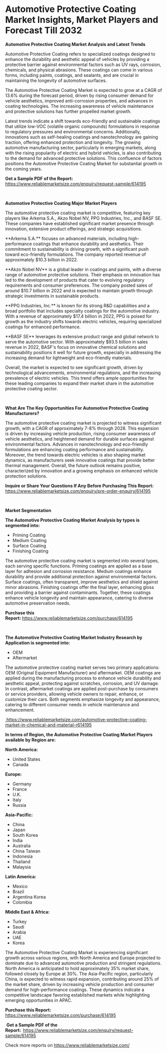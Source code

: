 <p><h1>Automotive Protective Coating Market Insights, Market Players and Forecast Till 2032</h1></p><p><strong>Automotive Protective Coating Market Analysis and Latest Trends</strong></p>
<p><p>Automotive Protective Coating refers to specialized coatings designed to enhance the durability and aesthetic appeal of vehicles by providing a protective barrier against environmental factors such as UV rays, corrosion, chemicals, and physical abrasions. These coatings can come in various forms, including paints, coatings, and sealants, and are crucial in maintaining the longevity of automotive surfaces.</p><p>The Automotive Protective Coating Market is expected to grow at a CAGR of 13.6% during the forecast period, driven by rising consumer demand for vehicle aesthetics, improved anti-corrosion properties, and advances in coating technologies. The increasing awareness of vehicle maintenance and protective solutions has further propelled market growth. </p><p>Latest trends indicate a shift towards eco-friendly and sustainable coatings that utilize low-VOC (volatile organic compounds) formulations in response to regulatory pressures and environmental concerns. Additionally, innovations such as self-healing coatings and nanotechnology are gaining traction, offering enhanced protection and longevity. The growing automotive manufacturing sector, particularly in emerging markets, along with the rising popularity of electric and hybrid vehicles, is also contributing to the demand for advanced protective solutions. This confluence of factors positions the Automotive Protective Coating Market for substantial growth in the coming years.</p></p>
<p><strong>Get a Sample PDF of the Report:&nbsp;</strong> <a href="https://www.reliablemarketsize.com/enquiry/request-sample/614195?utm_campaign=2625&utm_medium=2&utm_source=Github&utm_content=ia&utm_term=24032025&utm_id=automotive-protective-coating">https://www.reliablemarketsize.com/enquiry/request-sample/614195</a></p>
<p>&nbsp;</p>
<p><strong>Automotive Protective Coating Major Market Players</strong></p>
<p><p>The automotive protective coating market is competitive, featuring key players like Arkema S.A., Akzo Nobel NV, PPG Industries, Inc., and BASF SE. These companies have established significant market presence through innovation, extensive product offerings, and strategic acquisitions.</p><p>**Arkema S.A.** focuses on advanced materials, including high-performance coatings that enhance durability and aesthetics. Their commitment to sustainability is driving growth, with a significant push toward eco-friendly formulations. The company reported revenue of approximately $10.3 billion in 2022.</p><p>**Akzo Nobel NV** is a global leader in coatings and paints, with a diverse range of automotive protective solutions. Their emphasis on innovation has led to the development of products that cater to evolving regulatory requirements and consumer preferences. The company posted sales of around $10.7 billion in 2022 and is expected to maintain growth through strategic investments in sustainable products.</p><p>**PPG Industries, Inc.** is known for its strong R&D capabilities and a broad portfolio that includes specialty coatings for the automotive industry. With a revenue of approximately $17.4 billion in 2022, PPG is poised for growth as the industry shifts towards electric vehicles, requiring specialized coatings for enhanced performance.</p><p>**BASF SE** leverages its extensive product range and global network to serve the automotive sector. With approximately $93.5 billion in sales revenue in 2022, BASF's focus on innovative chemical solutions and sustainability positions it well for future growth, especially in addressing the increasing demand for lightweight and eco-friendly materials.</p><p>Overall, the market is expected to see significant growth, driven by technological advancements, environmental regulations, and the increasing prevalence of electric vehicles. This trend offers ample opportunities for these leading companies to expand their market share in the automotive protective coating sector.</p></p>
<p>&nbsp;</p>
<p><strong>What Are The Key Opportunities For Automotive Protective Coating Manufacturers?</strong></p>
<p><p>The automotive protective coating market is projected to witness significant growth, with a CAGR of approximately 7-8% through 2028. This expansion is driven by increasing vehicle production, rising consumer awareness of vehicle aesthetics, and heightened demand for durable surfaces against environmental factors. Advances in nanotechnology and eco-friendly formulations are enhancing coating performance and sustainability. Moreover, the trend towards electric vehicles is also shaping market dynamics, as manufacturers seek innovative coatings that provide better thermal management. Overall, the future outlook remains positive, characterized by innovation and a growing emphasis on enhanced vehicle protection solutions.</p></p>
<p><strong>Inquire or Share Your Questions If Any Before Purchasing This Report:</strong> <a href="https://www.reliablemarketsize.com/enquiry/pre-order-enquiry/614195?utm_campaign=2625&utm_medium=2&utm_source=Github&utm_content=ia&utm_term=24032025&utm_id=automotive-protective-coating">https://www.reliablemarketsize.com/enquiry/pre-order-enquiry/614195</a></p>
<p>&nbsp;</p>
<p><strong>Market Segmentation</strong></p>
<p><strong>The Automotive Protective Coating Market Analysis by types is segmented into:</strong></p>
<p><ul><li>Priming Coating</li><li>Medium Coating</li><li>Surface Coating</li><li>Finishing Coating</li></ul></p>
<p><p>The automotive protective coating market is segmented into several types, each serving specific functions. Priming coatings are applied as a base layer for adhesion and corrosion resistance. Medium coatings enhance durability and provide additional protection against environmental factors. Surface coatings, often transparent, improve aesthetics and shield against minor abrasions. Finishing coatings offer the final layer, enhancing gloss and providing a barrier against contaminants. Together, these coatings enhance vehicle longevity and maintain appearance, catering to diverse automotive preservation needs.</p></p>
<p><strong>Purchase this Report:&nbsp;</strong><a href="https://www.reliablemarketsize.com/purchase/614195?utm_campaign=2625&utm_medium=2&utm_source=Github&utm_content=ia&utm_term=24032025&utm_id=automotive-protective-coating">https://www.reliablemarketsize.com/purchase/614195</a></p>
<p>&nbsp;</p>
<p><strong>The Automotive Protective Coating Market Industry Research by Application is segmented into:</strong></p>
<p><ul><li>OEM</li><li>Aftermarket</li></ul></p>
<p><p>The automotive protective coating market serves two primary applications: OEM (Original Equipment Manufacturer) and aftermarket. OEM coatings are applied during the manufacturing process to enhance vehicle durability and aesthetic appeal, protecting against scratches, corrosion, and UV damage. In contrast, aftermarket coatings are applied post-purchase by consumers or service providers, allowing vehicle owners to repair, enhance, or customize their cars. Both segments emphasize longevity and appearance, catering to different consumer needs in vehicle maintenance and enhancement.</p></p>
<p><a href="https://www.reliablemarketsize.com/automotive-protective-coating-market-in-chemical-and-material-r614195?utm_campaign=2625&utm_medium=2&utm_source=Github&utm_content=ia&utm_term=24032025&utm_id=automotive-protective-coating">&nbsp;https://www.reliablemarketsize.com/automotive-protective-coating-market-in-chemical-and-material-r614195</a></p>
<p><strong>In terms of Region, the Automotive Protective Coating Market Players available by Region are:</strong></p>
<p>
    <p> <strong> North America: </strong>
        <ul>
            <li>United States</li>
            <li>Canada</li>
        </ul>
        </p> 
    <p> <strong> Europe: </strong>
        <ul>
            <li>Germany</li>
            <li>France</li>
            <li>U.K.</li>
            <li>Italy</li>
            <li>Russia</li>
        </ul>
        </p> 
    <p> <strong> Asia-Pacific: </strong>
        <ul>
            <li>China</li>
            <li>Japan</li>
            <li>South Korea</li>
            <li>India</li>
            <li>Australia</li>
            <li>China Taiwan</li>
            <li>Indonesia</li>
            <li>Thailand</li>
            <li>Malaysia</li>
        </ul>
        </p> 
    <p> <strong> Latin America: </strong>
        <ul>
            <li>Mexico</li>
            <li>Brazil</li>
            <li>Argentina Korea</li>
            <li>Colombia</li>
        </ul>
        </p> 
    <p> <strong> Middle East & Africa: </strong>
        <ul>
            <li>Turkey</li>
            <li>Saudi</li>
            <li>Arabia</li>
            <li>UAE</li>
            <li>Korea</li>
        </ul>
    </p>
    </p>
<p><p>The Automotive Protective Coating Market is experiencing significant growth across various regions, with North America and Europe projected to dominate due to advanced automotive production and stringent regulations. North America is anticipated to hold approximately 35% market share, followed closely by Europe at 30%. The Asia-Pacific region, particularly China, is expected to witness rapid expansion, contributing around 25% of the market share, driven by increasing vehicle production and consumer demand for high-performance coatings. These dynamics indicate a competitive landscape favoring established markets while highlighting emerging opportunities in APAC.</p></p>
<p><strong>Purchase this Report: </strong><a href="https://www.reliablemarketsize.com/purchase/614195?utm_campaign=2625&utm_medium=2&utm_source=Github&utm_content=ia&utm_term=24032025&utm_id=automotive-protective-coating">https://www.reliablemarketsize.com/purchase/614195</a></p>
<p>&nbsp;<strong>Get a Sample PDF of the Report:&nbsp;&nbsp;</strong><a href="https://www.reliablemarketsize.com/enquiry/request-sample/614195?utm_campaign=2625&utm_medium=2&utm_source=Github&utm_content=ia&utm_term=24032025&utm_id=automotive-protective-coating">https://www.reliablemarketsize.com/enquiry/request-sample/614195</a></p>
<p><strong></strong></p>
<p>Check more reports on <a href="https://www.reliablemarketsize.com/?utm_campaign=2625&utm_medium=2&utm_source=Github&utm_content=ia&utm_term=24032025&utm_id=automotive-protective-coating">https://www.reliablemarketsize.com/</a></p>